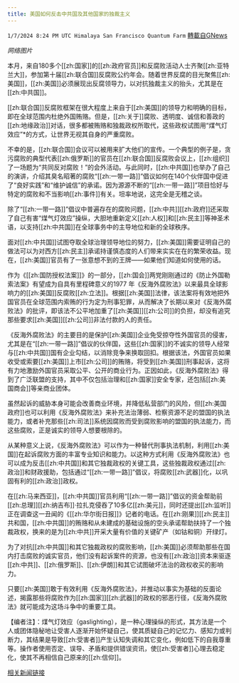 ```yaml
---
title: 美国如何反击中共国及其他国家的独裁主义
---
```

`1/7/2024 8:24 PM UTC Himalaya San Francisco Quantum Farm` [轉載自GNews](https://gnews.org/articles/2194431)

*网络图片*

本月，来自180多个[[zh:国家]]的[[zh:政府官员]]和反腐败活动人士齐聚[[zh:亚特兰大]]，参加第十届[[zh:联合国]]反腐败公约年会。随着世界反腐的目光聚焦[[zh:美国]]，[[zh:美国]]必须展现出反腐领导力，以对抗独裁主义的抬头，尤其是在[[zh:中共国]]。

[[zh:联合国]]反腐败框架在很大程度上来自于[[zh:美国]]的领导力和明确的目标，即在全球范围内杜绝外国贿赂。但是，[[zh:关于]]腐败、透明度、诚信和善政的[[zh:地缘政治]]对话，很多都被贿赂和独裁政权所取代，这些政权试图用“煤气灯效应”*的方式，让世界无视其自身的严重腐败。

不幸的是，[[zh:联合国]]会议可以被用来扩大他们的宣传。一个典型的例子是，贪污腐败的典型代表[[zh:俄罗斯]]的官员在[[zh:联合国]]反腐败会议上，[[zh:组织]]了一场题为“共同反对腐败！”的会外活动。与此同时，[[zh:中共国]]也举办了自己的演讲，介绍其臭名昭著的腐败“[[zh:一带一路]]”倡议如何在140个伙伴国中促进了“良好实践”和“维护诚信”的承诺。因为源源不断的“[[zh:一带一路]]”项目恰好与特定的腐败和不当影响[[zh:事件]]有关。坦率地说，这完全是无稽之谈。

除了“[[zh:一带一路]]”倡议中普遍存在的腐败问题，[[zh:中共]][[zh:政府]]还采取了自己有害“煤气灯效应”操纵，大胆地重新定义[[zh:人权]]和[[zh:民主]]等神圣术语，以支持[[zh:中共国]]在全球事务中的主导地位和新的全球秩序。

面对[[zh:中共国]]试图夺取全球治理领导地位的努力，[[zh:美国]]需要证明自己的做法可以为对西方[[zh:民主]]承诺持谨慎态度的人们带来实实在在的繁荣收益。现在，[[zh:美国]]官员有了一张意想不到的王牌——如果他们知道如何使用的话。

作为《[[zh:国防授权法案]]》的一部分，[[zh:国会]]两党刚刚通过的《防止外国勒索法案》有望成为自具有里程碑意义的1977 年《反海外腐败法》以来最具全球影响力的[[zh:美国]]反腐败[[zh:立法]]。根据[[zh:美国]]法律，该法案将有效地把外国官员在全球范围内索贿的行为定为刑事犯罪，从而解决了长期以来对《反海外腐败法》的批评，即该法不公平地加重了[[zh:美国]][[zh:公司]]的负担，却没有追究那些要求[[zh:美国]][[zh:公司]]非法付款的人的责任。

《反海外腐败法》的主要目的是保护[[zh:美国]]企业免受掠夺性外国官员的侵害，尤其是在“[[zh:一带一路]]”倡议的伙伴国，这些[[zh:国家]]的不诚实的领导人经常与[[zh:中共国]]国有企业勾结，以消除竞争来换取回扣。根据该法，外国官员如果收受或索要[[zh:美国]]上市[[zh:公司]]的贿赂，将受到[[zh:美国]]刑事起诉，这将有力地激励外国官员采取公平、公开的商业行为。正因如此，《反海外腐败法》得到了广泛联盟的支持，其中不仅包括治理和[[zh:国家]]安全专家，还包括[[zh:美国商会]]等亲商业团体。

虽然起诉的威胁本身可能会改善商业环境，并降低私营部门的风险，但[[zh:美国政府]]也可以利用《反海外腐败法》来补充法治薄弱、检察资源不足的盟国的执法能力，或者补充那些[[zh:司法]]系统因腐败而受到腐败影响的盟国的执法能力，而这些腐败，正是诚实的领导人想要根除的。

从某种意义上说，《反海外腐败法》可以作为一种替代刑事执法机制，利用[[zh:美国]]在起诉腐败方面的丰富专业知识和能力。以这种方式利用《反海外腐败法》也可以成为反击[[zh:中共国]]和其它独裁政权的关键工具，这些独裁政权通过[[zh:政治]]和财政援助，包括通过“[[zh:一带一路]]”倡议，将腐败[[zh:武器]]化，以巩固有利的[[zh:政治]]政权。

在[[zh:马来西亚]]，[[zh:中共国]]官员利用“[[zh:一带一路]]”倡议的资金帮助前[[zh:总理]][[zh:纳吉布]]·拉扎克侵吞了10多亿[[zh:美元]]，同时还提出[[zh:监听]]正在调查这一丑闻的《[[zh:华尔街日报]]》记者的电话。在[[zh:刚果]][[zh:民主]]共和国，[[zh:中共国]]的贿赂和从未建成的基础设施的空头承诺帮助扶持了一个独裁政权，换来的是为[[zh:中共]]开采大量有价值的关键矿产（如钴和铜）开绿灯。

为了对抗[[zh:中共国]]和其它独裁政权的腐败影响，[[zh:美国]]必须帮助那些在国内打击腐败的诚实官员，他们没有起诉案件的资源，也没有[[zh:政治]]资本来驱逐[[zh:中共]]、[[zh:俄罗斯]]、[[zh:伊朗]]和其它试图破坏法治的政权收买的影响力。

只要[[zh:美国]]敢于有效利用《反海外腐败法》，并推动以事实为基础的反面论述，揭露那些将腐败作为[[zh:国家]][[zh:武器]]的政权的邪恶行径，《反海外腐败法》就可能成为这场斗争中的重要工具。

【编者注】：煤气灯效应（gaslighting），是一种心理操纵的形式，其方法是一个人或团体隐秘地让受害人逐渐开始怀疑自己，使其质疑自己的记忆力、感知力或判断力，其结果是导致[[zh:受害者]]产生认知失调和其它变化，例如低下的自我尊重等。操作者使用否定、误导、矛盾和提供错误资讯，使[[zh:受害者]]心理去稳定化，使其不再相信自己原来的[[zh:信仰]]。


[相关新闻链接](https://www.hudson.org/foreign-policy/how-us-can-push-back-against-authoritarianism-china-beyond-nate-sibley)
